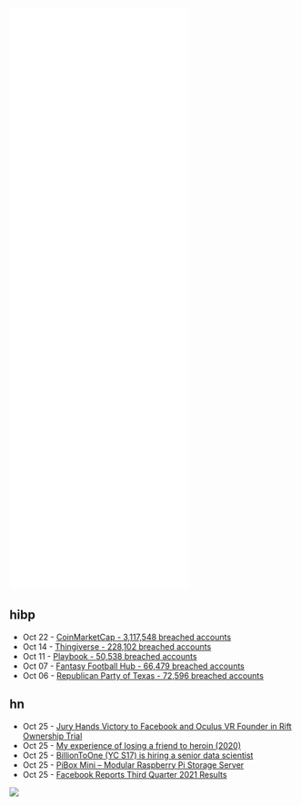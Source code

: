 ![Metrics](https://raw.githubusercontent.com/phixion/phixion/master/metrics.svg)

## hibp

<!--
for https://github.com/phixion/phixion/blob/main/.github/workflows/feeds.yml
-->
<!--START_SECTION:haveibeenpwnd-->
- Oct 22 - [CoinMarketCap - 3,117,548 breached accounts](https://haveibeenpwned.com/PwnedWebsites#CoinMarketCap)
- Oct 14 - [Thingiverse - 228,102 breached accounts](https://haveibeenpwned.com/PwnedWebsites#Thingiverse)
- Oct 11 - [Playbook - 50,538 breached accounts](https://haveibeenpwned.com/PwnedWebsites#Playbook)
- Oct 07 - [Fantasy Football Hub - 66,479 breached accounts](https://haveibeenpwned.com/PwnedWebsites#FantasyFootballHub)
- Oct 06 - [Republican Party of Texas - 72,596 breached accounts](https://haveibeenpwned.com/PwnedWebsites#RepublicanPartyOfTexas)
<!--END_SECTION:haveibeenpwnd-->

## hn

<!--
for https://github.com/phixion/phixion/blob/main/.github/workflows/feeds.yml
-->
<!--START_SECTION:hn-->
- Oct 25 - [Jury Hands Victory to Facebook and Oculus VR Founder in Rift Ownership Trial](https://lawstreetmedia.com/news/tech/jury-hands-victory-to-facebook-and-oculus-vr-founder-in-rift-ownership-trial/)
- Oct 25 - [My experience of losing a friend to heroin (2020)](https://mattlakeman.org/2020/01/22/the-new-epidemic-my-experience-of-losing-a-friend-to-heroin/)
- Oct 25 - [BillionToOne (YC S17) is hiring a senior data scientist](https://apply.workable.com/billiontoone/j/13515313DF/)
- Oct 25 - [PiBox Mini – Modular Raspberry Pi Storage Server](https://pibox.io)
- Oct 25 - [Facebook Reports Third Quarter 2021 Results](https://investor.fb.com/investor-news/press-release-details/2021/Facebook-Reports-Third-Quarter-2021-Results/)
<!--END_SECTION:hn-->

<!--
for https://yhype.me
-->
![](https://hit.yhype.me/github/profile?user_id=13013670)
